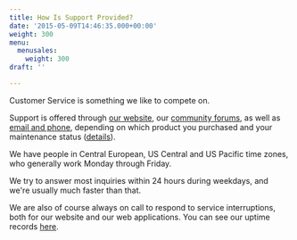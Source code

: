 ```yaml
---
title: How Is Support Provided?
date: '2015-05-09T14:46:35.000+00:00'
weight: 300
menu:
  menusales:
    weight: 300
draft: ''

---
```


Customer Service is something we like to compete on.

Support is offered through [our website](/), our [community forums](https://forums.balsamiq.com/), as well as [email and phone](https://balsamiq.com/company#contact), depending on which product you purchased and your maintenance status ([details](/sales/maintenance/#when-does-my-maintenance-start-and-end)).

We have people in Central European, US Central and US Pacific time zones, who generally work Monday through Friday.

We try to answer most inquiries within 24 hours during weekdays, and we're usually much faster than that.

We are also of course always on call to respond to service interruptions, both for our website and our web applications. You can see our uptime records [here](http://stats.pingdom.com/dav3wniwmzif).
